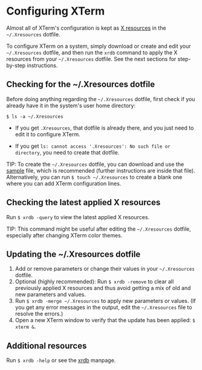 # Configuring XTerm

Almost all of XTerm's configuration is kept as [X resources](https://wiki.archlinux.org/title/X_resources) in the `~/.Xresources` dotfile.

To configure XTerm on a system, simply download or create and edit your `~/.Xresources` dotfile, and then run the `xrdb` command to apply the X resources from your `~/.Xresources` dotfile. See the next sections for step-by-step instructions.

## Checking for the ~/.Xresources dotfile

Before doing anything regarding the `~/.Xresources` dotfile, first check if you already have it in the system's user home directory:

`$ ls -a ~/.Xresources`

- If you get `.Xresources`, that dotfile is already there, and you just need to edit it to configure XTerm.

- If you get `ls: cannot access '.Xresources': No such file or directory`, you need to create that dotfile.

TIP: To create the `~/.Xresources` dotfile, you can download and use the [sample](https://github.com/xterm-x11/files.Xresources/blob/main/sample.Xresources) file, which is recommended (further instructions are inside that file). Alternatively, you can run `$ touch ~/.Xresources` to create a blank one where you can add XTerm configuration lines.

## Checking the latest applied X resources

Run `$ xrdb -query` to view the latest applied X resources.

TIP: This command might be useful after editing the `~/.Xresources` dotfile, especially after changing XTerm color themes.

## Updating the ~/.Xresources dotfile

1. Add or remove parameters or change their values in your `~/.Xresources` dotfile.
2. Optional (highly recommended): Run `$ xrdb -remove` to clear all previously applied X resources and thus avoid getting a mix of old and new parameters and values.
3. Run `$ xrdb -merge ~/.Xresources` to apply new parameters or values. (If you get any error messages in the output, edit the `~/.Xresources` file to resolve the errors.)
4. Open a new XTerm window to verify that the update has been applied: `$ xterm &`.

## Additional resources

Run `$ xrdb -help` or see the [xrdb](https://www.x.org/releases/X11R7.7/doc/man/man1/xrdb.1.xhtml) manpage.
